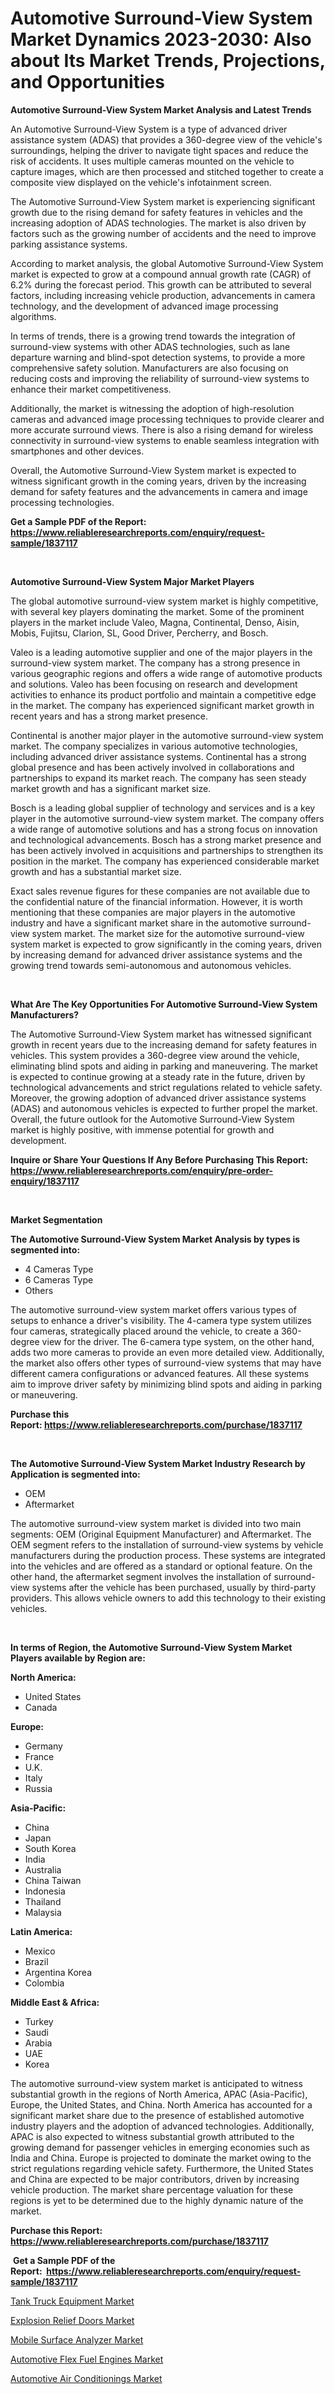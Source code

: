 <p><h1>Automotive Surround-View System Market Dynamics 2023-2030: Also about Its Market Trends, Projections, and Opportunities</h1></p><p><strong>Automotive Surround-View System Market Analysis and Latest Trends</strong></p>
<p><p>An Automotive Surround-View System is a type of advanced driver assistance system (ADAS) that provides a 360-degree view of the vehicle's surroundings, helping the driver to navigate tight spaces and reduce the risk of accidents. It uses multiple cameras mounted on the vehicle to capture images, which are then processed and stitched together to create a composite view displayed on the vehicle's infotainment screen.</p><p>The Automotive Surround-View System market is experiencing significant growth due to the rising demand for safety features in vehicles and the increasing adoption of ADAS technologies. The market is also driven by factors such as the growing number of accidents and the need to improve parking assistance systems.</p><p>According to market analysis, the global Automotive Surround-View System market is expected to grow at a compound annual growth rate (CAGR) of 6.2% during the forecast period. This growth can be attributed to several factors, including increasing vehicle production, advancements in camera technology, and the development of advanced image processing algorithms.</p><p>In terms of trends, there is a growing trend towards the integration of surround-view systems with other ADAS technologies, such as lane departure warning and blind-spot detection systems, to provide a more comprehensive safety solution. Manufacturers are also focusing on reducing costs and improving the reliability of surround-view systems to enhance their market competitiveness.</p><p>Additionally, the market is witnessing the adoption of high-resolution cameras and advanced image processing techniques to provide clearer and more accurate surround views. There is also a rising demand for wireless connectivity in surround-view systems to enable seamless integration with smartphones and other devices.</p><p>Overall, the Automotive Surround-View System market is expected to witness significant growth in the coming years, driven by the increasing demand for safety features and the advancements in camera and image processing technologies.</p></p>
<p><strong>Get a Sample PDF of the Report:&nbsp; <a href="https://www.reliableresearchreports.com/enquiry/request-sample/1837117">https://www.reliableresearchreports.com/enquiry/request-sample/1837117</a></strong></p>
<p>&nbsp;</p>
<p><strong>Automotive Surround-View System Major Market Players</strong></p>
<p><p>The global automotive surround-view system market is highly competitive, with several key players dominating the market. Some of the prominent players in the market include Valeo, Magna, Continental, Denso, Aisin, Mobis, Fujitsu, Clarion, SL, Good Driver, Percherry, and Bosch.</p><p>Valeo is a leading automotive supplier and one of the major players in the surround-view system market. The company has a strong presence in various geographic regions and offers a wide range of automotive products and solutions. Valeo has been focusing on research and development activities to enhance its product portfolio and maintain a competitive edge in the market. The company has experienced significant market growth in recent years and has a strong market presence.</p><p>Continental is another major player in the automotive surround-view system market. The company specializes in various automotive technologies, including advanced driver assistance systems. Continental has a strong global presence and has been actively involved in collaborations and partnerships to expand its market reach. The company has seen steady market growth and has a significant market size.</p><p>Bosch is a leading global supplier of technology and services and is a key player in the automotive surround-view system market. The company offers a wide range of automotive solutions and has a strong focus on innovation and technological advancements. Bosch has a strong market presence and has been actively involved in acquisitions and partnerships to strengthen its position in the market. The company has experienced considerable market growth and has a substantial market size.</p><p>Exact sales revenue figures for these companies are not available due to the confidential nature of the financial information. However, it is worth mentioning that these companies are major players in the automotive industry and have a significant market share in the automotive surround-view system market. The market size for the automotive surround-view system market is expected to grow significantly in the coming years, driven by increasing demand for advanced driver assistance systems and the growing trend towards semi-autonomous and autonomous vehicles.</p></p>
<p>&nbsp;</p>
<p><strong>What Are The Key Opportunities For Automotive Surround-View System Manufacturers?</strong></p>
<p><p>The Automotive Surround-View System market has witnessed significant growth in recent years due to the increasing demand for safety features in vehicles. This system provides a 360-degree view around the vehicle, eliminating blind spots and aiding in parking and maneuvering. The market is expected to continue growing at a steady rate in the future, driven by technological advancements and strict regulations related to vehicle safety. Moreover, the growing adoption of advanced driver assistance systems (ADAS) and autonomous vehicles is expected to further propel the market. Overall, the future outlook for the Automotive Surround-View System market is highly positive, with immense potential for growth and development.</p></p>
<p><strong>Inquire or Share Your Questions If Any Before Purchasing This Report: <a href="https://www.reliableresearchreports.com/enquiry/pre-order-enquiry/1837117">https://www.reliableresearchreports.com/enquiry/pre-order-enquiry/1837117</a></strong></p>
<p>&nbsp;</p>
<p><strong>Market Segmentation</strong></p>
<p><strong>The Automotive Surround-View System Market Analysis by types is segmented into:</strong></p>
<p><ul><li>4 Cameras Type</li><li>6 Cameras Type</li><li>Others</li></ul></p>
<p><p>The automotive surround-view system market offers various types of setups to enhance a driver's visibility. The 4-camera type system utilizes four cameras, strategically placed around the vehicle, to create a 360-degree view for the driver. The 6-camera type system, on the other hand, adds two more cameras to provide an even more detailed view. Additionally, the market also offers other types of surround-view systems that may have different camera configurations or advanced features. All these systems aim to improve driver safety by minimizing blind spots and aiding in parking or maneuvering.</p></p>
<p><strong>Purchase this Report:&nbsp;<a href="https://www.reliableresearchreports.com/purchase/1837117">https://www.reliableresearchreports.com/purchase/1837117</a></strong></p>
<p>&nbsp;</p>
<p><strong>The Automotive Surround-View System Market Industry Research by Application is segmented into:</strong></p>
<p><ul><li>OEM</li><li>Aftermarket</li></ul></p>
<p><p>The automotive surround-view system market is divided into two main segments: OEM (Original Equipment Manufacturer) and Aftermarket. The OEM segment refers to the installation of surround-view systems by vehicle manufacturers during the production process. These systems are integrated into the vehicles and are offered as a standard or optional feature. On the other hand, the aftermarket segment involves the installation of surround-view systems after the vehicle has been purchased, usually by third-party providers. This allows vehicle owners to add this technology to their existing vehicles.</p></p>
<p>&nbsp;</p>
<p><strong>In terms of Region, the Automotive Surround-View System Market Players available by Region are:</strong></p>
<p>
    <p> <strong> North America: </strong>
        <ul>
            <li>United States</li>
            <li>Canada</li>
        </ul>
        </p> 
    <p> <strong> Europe: </strong>
        <ul>
            <li>Germany</li>
            <li>France</li>
            <li>U.K.</li>
            <li>Italy</li>
            <li>Russia</li>
        </ul>
        </p> 
    <p> <strong> Asia-Pacific: </strong>
        <ul>
            <li>China</li>
            <li>Japan</li>
            <li>South Korea</li>
            <li>India</li>
            <li>Australia</li>
            <li>China Taiwan</li>
            <li>Indonesia</li>
            <li>Thailand</li>
            <li>Malaysia</li>
        </ul>
        </p> 
    <p> <strong> Latin America: </strong>
        <ul>
            <li>Mexico</li>
            <li>Brazil</li>
            <li>Argentina Korea</li>
            <li>Colombia</li>
        </ul>
        </p> 
    <p> <strong> Middle East & Africa: </strong>
        <ul>
            <li>Turkey</li>
            <li>Saudi</li>
            <li>Arabia</li>
            <li>UAE</li>
            <li>Korea</li>
        </ul>
    </p>
    </p>
<p><p>The automotive surround-view system market is anticipated to witness substantial growth in the regions of North America, APAC (Asia-Pacific), Europe, the United States, and China. North America has accounted for a significant market share due to the presence of established automotive industry players and the adoption of advanced technologies. Additionally, APAC is also expected to witness substantial growth attributed to the growing demand for passenger vehicles in emerging economies such as India and China. Europe is projected to dominate the market owing to the strict regulations regarding vehicle safety. Furthermore, the United States and China are expected to be major contributors, driven by increasing vehicle production. The market share percentage valuation for these regions is yet to be determined due to the highly dynamic nature of the market.</p></p>
<p><strong>Purchase this Report: <a href="https://www.reliableresearchreports.com/purchase/1837117">https://www.reliableresearchreports.com/purchase/1837117</a></strong></p>
<p>&nbsp;<strong>Get a Sample PDF of the Report:&nbsp;&nbsp;<a href="https://www.reliableresearchreports.com/enquiry/request-sample/1837117">https://www.reliableresearchreports.com/enquiry/request-sample/1837117</a></strong></p>
<p><strong></strong></p>
<p><p><a href="https://medium.com/@reportprime05/tank-truck-equipment-market-trends-forecast-and-competitive-analysis-to-2030-36c180dce5a2">Tank Truck Equipment Market</a></p><p><a href="https://www.linkedin.com/pulse/explosion-relief-doors-market-insights-players-forecast-krhue/">Explosion Relief Doors Market</a></p><p><a href="https://medium.com/@sheetal.reportprime/mobile-surface-analyzer-nbsp-market-focuses-on-market-share-size-and-projected-forecast-till-2030-3d49451a0fb7">Mobile Surface Analyzer Market</a></p><p><a href="https://github.com/kholmovskayalyudmila/Market-Research-Report-List-1/blob/main/automotive-flex-fuel-engines-market.md">Automotive Flex Fuel Engines Market</a></p><p><a href="https://github.com/sofyaavrova/Market-Research-Report-List-1/blob/main/automotive-air-conditionings-market.md">Automotive Air Conditionings Market</a></p></p>